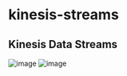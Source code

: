 # kinesis-streams

## Kinesis Data Streams
![image](https://github.com/user-attachments/assets/945c10ce-3c61-4da8-a7a5-79f23f57346d)
![image](https://github.com/user-attachments/assets/4452aed6-f185-4cd9-8d6a-63fbf2c5aecd)

